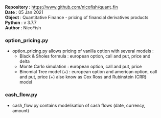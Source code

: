 **Repository** : https://www.github.com/nicofish/quant_fin  
**Date**       : 05 Jan 2021   
**Object**     : Quantitative Finance - pricing of financial derivatives products  
**Python**     : v 3.7.7  
**Author**     : NicoFish  

### option_pricing.py
- option_pricing.py allows pricing of vanilla option with several models :
  - Black & Sholes formula  : european option, call and put, price and delta
  - Monte Carlo simulation  : european option, call and put, price
  - Binomial Tree model (+) : european option and american option, call and put, price
    (+) also know as Cox Ross and Rubinstein (CRR) model

### cash_flow.py
- cash_flow.py contains modelisation of cash flows (date, currency, amount)
